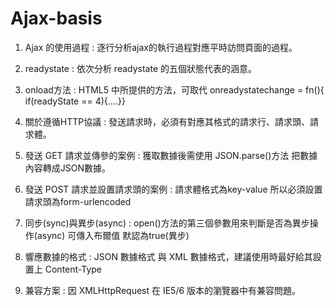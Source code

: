 # Ajax-basis
  
  1. Ajax 的使用過程 : 逐行分析ajax的執行過程對應平時訪問頁面的過程。
  
  2. readystate : 依次分析 readystate 的五個狀態代表的涵意。
  
  3. onload方法 : HTML5 中所提供的方法，可取代 onreadystatechange = fn(){ if(readyState == 4){....}}
  
  4. 關於遵循HTTP協議 : 發送請求時，必須有對應其格式的請求行、請求頭、請求體。
  
  5. 發送 GET 請求並傳參的案例 : 獲取數據後需使用 JSON.parse()方法 把數據內容轉成JSON數據。
  
  6. 發送 POST 請求並設置請求頭的案例 : 請求體格式為key-value 所以必須設置請求頭為form-urlencoded
  
  7. 同步(sync)與異步(async) : open()方法的第三個參數用來判斷是否為異步操作(async) 可傳入布爾值 默認為true(異步)
  
  8. 響應數據的格式 : JSON 數據格式 與 XML 數據格式，建議使用時最好給其設置上 Content-Type
  
  9. 兼容方案 : 因 XMLHttpRequest 在 IE5/6 版本的瀏覽器中有兼容問題。
